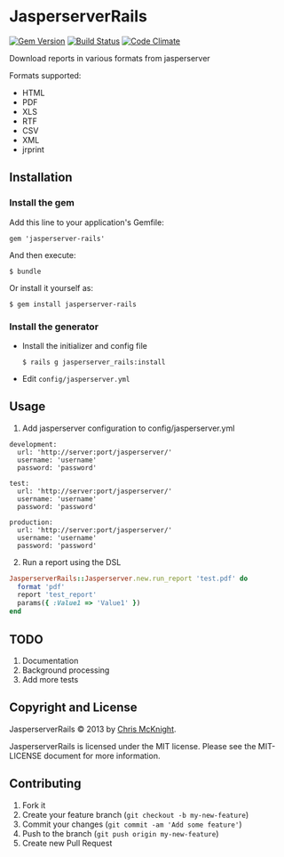 # JasperserverRails
[![Gem Version](https://badge.fury.io/rb/jasperserver-rails.png)](http://badge.fury.io/rb/jasperserver-rails)
[![Build Status](https://travis-ci.org/cmckni3/rails-jasperserver.svg?branch=master)](https://travis-ci.org/cmckni3/rails-jasperserver)
[![Code Climate](https://codeclimate.com/badge.png)](https://codeclimate.com/github/cmckni3/jasperserver-rails)

Download reports in various formats from jasperserver

Formats supported:

  * HTML
  * PDF
  * XLS
  * RTF
  * CSV
  * XML
  * jrprint

## Installation

### Install the gem

Add this line to your application's Gemfile:

    gem 'jasperserver-rails'

And then execute:

    $ bundle

Or install it yourself as:

    $ gem install jasperserver-rails

### Install the generator

  * Install the initializer and config file

        $ rails g jasperserver_rails:install

* Edit `config/jasperserver.yml`

## Usage

1. Add jasperserver configuration to config/jasperserver.yml

````
development:
  url: 'http://server:port/jasperserver/'
  username: 'username'
  password: 'password'

test:
  url: 'http://server:port/jasperserver/'
  username: 'username'
  password: 'password'

production:
  url: 'http://server:port/jasperserver/'
  username: 'username'
  password: 'password'
````

2. Run a report using the DSL

````ruby
JasperserverRails::Jasperserver.new.run_report 'test.pdf' do
  format 'pdf'
  report 'test_report'
  params({ :Value1 => 'Value1' })
end
````

## TODO

1. Documentation
2. Background processing
3. Add more tests

## Copyright and License

JasperserverRails &copy; 2013 by [Chris McKnight](http://github.com/cmckni3).

JasperserverRails is licensed under the MIT license. Please see the MIT-LICENSE document for more information.

## Contributing

1. Fork it
2. Create your feature branch (`git checkout -b my-new-feature`)
3. Commit your changes (`git commit -am 'Add some feature'`)
4. Push to the branch (`git push origin my-new-feature`)
5. Create new Pull Request
